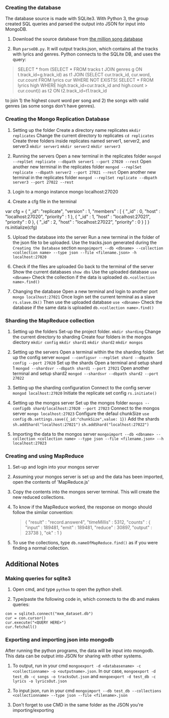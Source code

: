 ### Creating the database

The database source is made with SQLite3. With Python 3, the group created SQL queries and parsed the output into JSON for input into MongoDB. 

1. Download the source database from [the million song database](http://labrosa.ee.columbia.edu/millionsong/sites/default/files/AdditionalFiles/mxm_dataset.db)

2. Run `parseDB.py`. It will output tracks.json, which contains all the tracks with lyrics and genres. Python connects to the SQLite DB, and uses the query:

>SELECT * from (SELECT * FROM tracks t JOIN genres g ON t.track_id=g.track_id) as t1 JOIN (SELECT cur.track_id, cur.word, cur.count FROM lyrics cur WHERE NOT EXISTS( SELECT * FROM lyrics high WHERE high.track_id=cur.track_id and high.count > cur.count)) as t2 ON t2.track_id=t1.track_id

to join 1) the highest count word per song and 2) the songs with valid genres (as some songs don't have genres).

### Creating the Mongo Replication Database

1. Setting up the folder
	Create a directory name replicates
		`mkdir replicates`
	Change the current directory to replicates
		`cd replicates`
	Create three folders inside replicates named server1, server2, and server3
		`mkdir server1`
		`mkdir server2`
		`mkdir server3`
  
2. Running the servers
	Open a new terminal in the replicates folder
		`mongod --replSet replicate --dbpath server1 --port 27020 --rest`
	Open another new terminal in the replicates folder 
		`mongod --replSet replicate --dbpath server2 --port 27021 --rest`
	Open another new terminal in the replicates folder
		`mongod --replSet replicate --dbpath server3 --port 27022 --rest`

3. Login to a mongo instance
	mongo localhost:27020

4. Create a cfg file in the terminal

> 
  var cfg = {
    "_id": "replicate",
    "version" : 1,
    "members" :   [
      {
        "_id" : 0,
        "host" : "localhost:27020",
        "priority" : 1
      },
      {
        "_id" : 1,
        "host" : "localhost:27021",
        "priority" : 0
      },
      {
        "_id" : 2,
        "host" : "localhost:27022",
        "priority" : 0
      }
    ]   } 	rs.initialize(cfg)

  
5. Upload the database into the server
 	Run a new terminal in the folder of the json file to be uploaded. Use the tracks.json generated during the `Creating the Database` section
 		`mongoimport --db <dbname> --collection <collection name> --type json --file <filename.json> -h localhost:27020`

6. Check if the files are uploaded
	Go back to the terminal of the server
  Show the current databases
  	`show dbs`
  Use the uploaded database
  	`use <dbname>`
  Check the collection if the data is uploaded
  	`db.<collection name>.find()`

7. Changing the database
	Open a new terminal and login to another port
		`mongo localhost:27021` 
  Once login set the current terminal as a slave
  	`rs.slave.Ok()`
  Then use the uploaded database
  	`use <dbname>`
	Check the database if the same data is uploaded
		`db.<collection name>.find()`

### Sharding the MapReduce collection

1. Setting up the folders
  	Set-up the project folder.
		`mkdir sharding`
	Change the current directory to sharding
	Create four folders in the mongos diectory
   		`mkdir config`
	   	`mkdir shard1`
	   	`mkdir shard2`
	   	`mkdir mongos`

2. Setting up the servers
	Open a terminal within the the sharding folder.
	Set up the config server
		`mongod --configsvr --replSet shard --dbpath config --port 27020`
	Set up the shards
		Open a terminal and setup shard 1
			`mongod --shardsvr --dbpath shard1 --port 27021`
		Open another terminal and setup shard2
			`mongod --shardsvr --dbpath shard2 --port 27022`

3. Setting up the sharding configuration
	Connect to the config server
		`mongod localhost:27020`
	Initiate the replicate set config
		`rs.initiate()`
		
4. Setting up the mongos server
	Set up the mongos folder
		`mongos --configdb shard/localhost:27020 --port 27023`
	Connect to the mongos server
		`mongo localhost:27023`
	Configure the defaul chunkSize
		`use config`
		`db.settings.save({_id:"chunkSize",value: 1})`
	Add the shards
		`sh.addShard("localhost:27021")`
		`sh.addShard("localhost:27022")`

5. Importing the data to the mongos server
	`mongoimport --db <dbname> --collection <collection name> --type json --file <filename.json> --h localhost:27023`

### Creating and using MapReduce

1. Set-up and login into your mongos server

2. Assuming your mongos server is set up and the data has been imported, open the contents of 'MapReduce.js'

3. Copy the contents into the mongos server terminal. This will create the new reduced collections.

4. To know if the MapReduce worked, the response on mongo should follow the similar convention:


      >{
              "result" : "record.answer4",
              "timeMillis" : 5312,
              "counts" : {
    	              "input" : 189481,
                      "emit" : 189481,
                      "reduce" : 30897,
                      "output" : 23738
              },
              "ok" : 1
      }

5. To use the collections, type `db.nameOfMapReduce.find()` as if you were finding a normal collection.
## Additional Notes

### Making queries for sqlite3

1. Open cmd, and type `python` to open the python shell.

2. Type/paste the following code in, which connects to the db and makes queries:

```import sqlite3
con = sqlite3.connect("mxm_dataset.db")
cur = con.cursor()
cur.execute("<QUERY HERE>")
cur.fetchall()
```

### Exporting and importing json into mongodb

After running the python programs, the data will be input into mongodb. This data can be output into JSON for sharing with other systems.

1. To output, run in your cmd `mongoexport -d <databasename> -c <collectionname> -o <outputname>.json`. In our case, `mongoexport -d test_db -c songs -o tracksOut.json` and `mongoexport -d test_db -c lyrics -o lyricsOut.json`

2. To input json, run in your cmd `mongoimport --db test_db --collections <collectionname> --type json --file <filename>.json`

3. Don't forget to use CMD in the same folder as the JSON you're importing/exporting
